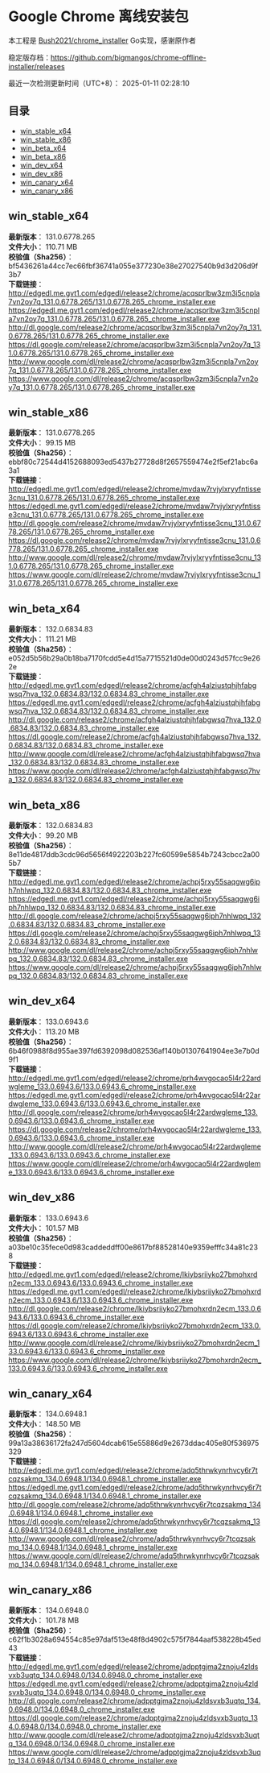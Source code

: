# Google Chrome 离线安装包
本工程是 [Bush2021/chrome_installer](https://github.com/Bush2021/chrome_installer) Go实现，感谢原作者

稳定版存档：<https://github.com/bigmangos/chrome-offline-installer/releases>

最近一次检测更新时间（UTC+8）：
2025-01-11 02:28:10

## 目录
* [win_stable_x64](https://github.com/bigmangos/chrome-offline-installer?tab=readme-ov-file#win_stable_x64)
* [win_stable_x86](https://github.com/bigmangos/chrome-offline-installer?tab=readme-ov-file#win_stable_x86)
* [win_beta_x64](https://github.com/bigmangos/chrome-offline-installer?tab=readme-ov-file#win_beta_x64)
* [win_beta_x86](https://github.com/bigmangos/chrome-offline-installer?tab=readme-ov-file#win_beta_x86)
* [win_dev_x64](https://github.com/bigmangos/chrome-offline-installer?tab=readme-ov-file#win_dev_x64)
* [win_dev_x86](https://github.com/bigmangos/chrome-offline-installer?tab=readme-ov-file#win_dev_x86)
* [win_canary_x64](https://github.com/bigmangos/chrome-offline-installer?tab=readme-ov-file#win_canary_x64)
* [win_canary_x86](https://github.com/bigmangos/chrome-offline-installer?tab=readme-ov-file#win_canary_x86)

## win_stable_x64
**最新版本**： 131.0.6778.265  
**文件大小**： 110.71 MB  
**校验值（Sha256）**： bf5436261a44cc7ec66fbf36741a055e377230e38e27027540b9d3d206d9f3b7  
**下载链接**：
http://edgedl.me.gvt1.com/edgedl/release2/chrome/acqsprlbw3zm3i5cnpla7vn2oy7q_131.0.6778.265/131.0.6778.265_chrome_installer.exe
https://edgedl.me.gvt1.com/edgedl/release2/chrome/acqsprlbw3zm3i5cnpla7vn2oy7q_131.0.6778.265/131.0.6778.265_chrome_installer.exe
http://dl.google.com/release2/chrome/acqsprlbw3zm3i5cnpla7vn2oy7q_131.0.6778.265/131.0.6778.265_chrome_installer.exe
https://dl.google.com/release2/chrome/acqsprlbw3zm3i5cnpla7vn2oy7q_131.0.6778.265/131.0.6778.265_chrome_installer.exe
http://www.google.com/dl/release2/chrome/acqsprlbw3zm3i5cnpla7vn2oy7q_131.0.6778.265/131.0.6778.265_chrome_installer.exe
https://www.google.com/dl/release2/chrome/acqsprlbw3zm3i5cnpla7vn2oy7q_131.0.6778.265/131.0.6778.265_chrome_installer.exe
## win_stable_x86
**最新版本**： 131.0.6778.265  
**文件大小**： 99.15 MB  
**校验值（Sha256）**： ebbf80c72544d4152688093ed5437b27728d8f2657559474e2f5ef21abc6a3a1  
**下载链接**：
http://edgedl.me.gvt1.com/edgedl/release2/chrome/mvdaw7rvjylxryyfntisse3cnu_131.0.6778.265/131.0.6778.265_chrome_installer.exe
https://edgedl.me.gvt1.com/edgedl/release2/chrome/mvdaw7rvjylxryyfntisse3cnu_131.0.6778.265/131.0.6778.265_chrome_installer.exe
http://dl.google.com/release2/chrome/mvdaw7rvjylxryyfntisse3cnu_131.0.6778.265/131.0.6778.265_chrome_installer.exe
https://dl.google.com/release2/chrome/mvdaw7rvjylxryyfntisse3cnu_131.0.6778.265/131.0.6778.265_chrome_installer.exe
http://www.google.com/dl/release2/chrome/mvdaw7rvjylxryyfntisse3cnu_131.0.6778.265/131.0.6778.265_chrome_installer.exe
https://www.google.com/dl/release2/chrome/mvdaw7rvjylxryyfntisse3cnu_131.0.6778.265/131.0.6778.265_chrome_installer.exe
## win_beta_x64
**最新版本**： 132.0.6834.83  
**文件大小**： 111.21 MB  
**校验值（Sha256）**： e052d5b56b29a0b18ba7170fcdd5e4d15a7715521d0de00d0243d57fcc9e262e  
**下载链接**：
http://edgedl.me.gvt1.com/edgedl/release2/chrome/acfgh4alziustqhjhfabgwsq7hva_132.0.6834.83/132.0.6834.83_chrome_installer.exe
https://edgedl.me.gvt1.com/edgedl/release2/chrome/acfgh4alziustqhjhfabgwsq7hva_132.0.6834.83/132.0.6834.83_chrome_installer.exe
http://dl.google.com/release2/chrome/acfgh4alziustqhjhfabgwsq7hva_132.0.6834.83/132.0.6834.83_chrome_installer.exe
https://dl.google.com/release2/chrome/acfgh4alziustqhjhfabgwsq7hva_132.0.6834.83/132.0.6834.83_chrome_installer.exe
http://www.google.com/dl/release2/chrome/acfgh4alziustqhjhfabgwsq7hva_132.0.6834.83/132.0.6834.83_chrome_installer.exe
https://www.google.com/dl/release2/chrome/acfgh4alziustqhjhfabgwsq7hva_132.0.6834.83/132.0.6834.83_chrome_installer.exe
## win_beta_x86
**最新版本**： 132.0.6834.83  
**文件大小**： 99.20 MB  
**校验值（Sha256）**： 8e11de4817ddb3cdc96d5656f4922203b227fc60599e5854b7243cbcc2a005b7  
**下载链接**：
http://edgedl.me.gvt1.com/edgedl/release2/chrome/achpj5rxy55saqgwg6iph7nhlwpq_132.0.6834.83/132.0.6834.83_chrome_installer.exe
https://edgedl.me.gvt1.com/edgedl/release2/chrome/achpj5rxy55saqgwg6iph7nhlwpq_132.0.6834.83/132.0.6834.83_chrome_installer.exe
http://dl.google.com/release2/chrome/achpj5rxy55saqgwg6iph7nhlwpq_132.0.6834.83/132.0.6834.83_chrome_installer.exe
https://dl.google.com/release2/chrome/achpj5rxy55saqgwg6iph7nhlwpq_132.0.6834.83/132.0.6834.83_chrome_installer.exe
http://www.google.com/dl/release2/chrome/achpj5rxy55saqgwg6iph7nhlwpq_132.0.6834.83/132.0.6834.83_chrome_installer.exe
https://www.google.com/dl/release2/chrome/achpj5rxy55saqgwg6iph7nhlwpq_132.0.6834.83/132.0.6834.83_chrome_installer.exe
## win_dev_x64
**最新版本**： 133.0.6943.6  
**文件大小**： 113.20 MB  
**校验值（Sha256）**： 6b46f0988f8d955ae397fd6392098d082536af140b01307641904ee3e7b0d9f1  
**下载链接**：
http://edgedl.me.gvt1.com/edgedl/release2/chrome/prh4wvgocao5l4r22ardwgleme_133.0.6943.6/133.0.6943.6_chrome_installer.exe
https://edgedl.me.gvt1.com/edgedl/release2/chrome/prh4wvgocao5l4r22ardwgleme_133.0.6943.6/133.0.6943.6_chrome_installer.exe
http://dl.google.com/release2/chrome/prh4wvgocao5l4r22ardwgleme_133.0.6943.6/133.0.6943.6_chrome_installer.exe
https://dl.google.com/release2/chrome/prh4wvgocao5l4r22ardwgleme_133.0.6943.6/133.0.6943.6_chrome_installer.exe
http://www.google.com/dl/release2/chrome/prh4wvgocao5l4r22ardwgleme_133.0.6943.6/133.0.6943.6_chrome_installer.exe
https://www.google.com/dl/release2/chrome/prh4wvgocao5l4r22ardwgleme_133.0.6943.6/133.0.6943.6_chrome_installer.exe
## win_dev_x86
**最新版本**： 133.0.6943.6  
**文件大小**： 101.57 MB  
**校验值（Sha256）**： a03be10c35fece0d983caddeddff00e8617bf88528140e9359efffc34a81c238  
**下载链接**：
http://edgedl.me.gvt1.com/edgedl/release2/chrome/lkiybsriiyko27bmohxrdn2ecm_133.0.6943.6/133.0.6943.6_chrome_installer.exe
https://edgedl.me.gvt1.com/edgedl/release2/chrome/lkiybsriiyko27bmohxrdn2ecm_133.0.6943.6/133.0.6943.6_chrome_installer.exe
http://dl.google.com/release2/chrome/lkiybsriiyko27bmohxrdn2ecm_133.0.6943.6/133.0.6943.6_chrome_installer.exe
https://dl.google.com/release2/chrome/lkiybsriiyko27bmohxrdn2ecm_133.0.6943.6/133.0.6943.6_chrome_installer.exe
http://www.google.com/dl/release2/chrome/lkiybsriiyko27bmohxrdn2ecm_133.0.6943.6/133.0.6943.6_chrome_installer.exe
https://www.google.com/dl/release2/chrome/lkiybsriiyko27bmohxrdn2ecm_133.0.6943.6/133.0.6943.6_chrome_installer.exe
## win_canary_x64
**最新版本**： 134.0.6948.1  
**文件大小**： 148.50 MB  
**校验值（Sha256）**： 99a13a38636172fa247d5604dcab615e55886d9e2673ddac405e80f536975329  
**下载链接**：
http://edgedl.me.gvt1.com/edgedl/release2/chrome/adq5thrwkynrhvcy6r7tcqzsakmq_134.0.6948.1/134.0.6948.1_chrome_installer.exe
https://edgedl.me.gvt1.com/edgedl/release2/chrome/adq5thrwkynrhvcy6r7tcqzsakmq_134.0.6948.1/134.0.6948.1_chrome_installer.exe
http://dl.google.com/release2/chrome/adq5thrwkynrhvcy6r7tcqzsakmq_134.0.6948.1/134.0.6948.1_chrome_installer.exe
https://dl.google.com/release2/chrome/adq5thrwkynrhvcy6r7tcqzsakmq_134.0.6948.1/134.0.6948.1_chrome_installer.exe
http://www.google.com/dl/release2/chrome/adq5thrwkynrhvcy6r7tcqzsakmq_134.0.6948.1/134.0.6948.1_chrome_installer.exe
https://www.google.com/dl/release2/chrome/adq5thrwkynrhvcy6r7tcqzsakmq_134.0.6948.1/134.0.6948.1_chrome_installer.exe
## win_canary_x86
**最新版本**： 134.0.6948.0  
**文件大小**： 101.78 MB  
**校验值（Sha256）**： c62f1b3028a694554c85e97daf513e48f8d4902c575f7844aaf538228b45ed43  
**下载链接**：
http://edgedl.me.gvt1.com/edgedl/release2/chrome/adpptgjma2znoju4zldsvxb3uqtq_134.0.6948.0/134.0.6948.0_chrome_installer.exe
https://edgedl.me.gvt1.com/edgedl/release2/chrome/adpptgjma2znoju4zldsvxb3uqtq_134.0.6948.0/134.0.6948.0_chrome_installer.exe
http://dl.google.com/release2/chrome/adpptgjma2znoju4zldsvxb3uqtq_134.0.6948.0/134.0.6948.0_chrome_installer.exe
https://dl.google.com/release2/chrome/adpptgjma2znoju4zldsvxb3uqtq_134.0.6948.0/134.0.6948.0_chrome_installer.exe
http://www.google.com/dl/release2/chrome/adpptgjma2znoju4zldsvxb3uqtq_134.0.6948.0/134.0.6948.0_chrome_installer.exe
https://www.google.com/dl/release2/chrome/adpptgjma2znoju4zldsvxb3uqtq_134.0.6948.0/134.0.6948.0_chrome_installer.exe
